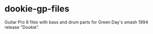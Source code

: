# dookie-gp-files
Guitar Pro 8 files with bass and drum parts for Green Day's smash 1994 release "Dookie".
